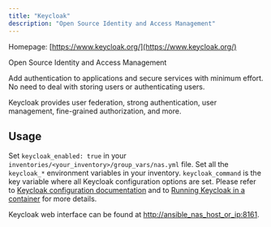 ```yaml
---
title: "Keycloak"
description: "Open Source Identity and Access Management"
---
```


Homepage: [https://www.keycloak.org/](https://www.keycloak.org/)

Open Source Identity and Access Management

Add authentication to applications and secure services with minimum effort.
No need to deal with storing users or authenticating users.

Keycloak provides user federation, strong authentication, user management, fine-grained authorization, and more.

## Usage

Set `keycloak_enabled: true` in your `inventories/<your_inventory>/group_vars/nas.yml` file.
Set all the `keycloak_*` environment variables in your inventory. `keycloak_command` is the key variable where all Keycloak configuration options are set. Please refer to [Keycloak configuration documentation](https://www.keycloak.org/server/all-config?f=config) and to [Running Keycloak in a container](https://www.keycloak.org/server/containers) for more details.

Keycloak web interface can be found at [http://ansible_nas_host_or_ip:8161](http://ansible_nas_host_or_ip:8161).
